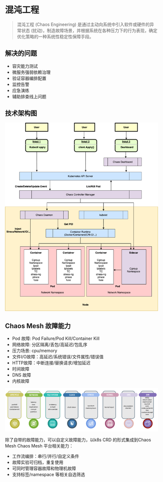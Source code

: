 # 混沌工程

> 混沌工程 (Chaos Engineering) 是通过主动向系统中引入软件或硬件的异常状态 (扰动)，制造故障场景，并根据系统在各种压力下的行为表现，确定优化策略的一种系统性稳定性保障手段。

## 解决的问题

- 容灾能力测试
- 微服务强弱依赖治理
- 验证容器编排配置
- 监控告警
- 应急演练
- 辅助排查线上问题

## 技术架构图

![Chaos Mesh](./images/混沌工程_chaos-mesh-architecture.png)

## Chaos Mesh 故障能力

- Pod 故障: Pod Failure/Pod Kill/Container Kill
- 网络故障: 分区隔离/丢包/高延迟/包乱序
- 压力场景: cpu/memory
- 文件I/O故障：高延迟/系统错误/文件属性/错误值
- HTTP故障：中断连接/替换请求/增加延迟
- 时间故障
- DNS 故障
- 内核故障

![Chaos Mesh](./images/混沌工程-chaos.png)

除了自带的故障能力，可以自定义故障能力，以k8s CRD 的形式集成到Chaos Mesh
Chaos Mesh 平台相关能力：

- 工作流编排：串行/并行/自定义条件
- 故障实验可归档，重复使用
- 可同时管理容器故障和物理机故障
- 支持标签/namespace 等相关自选筛选